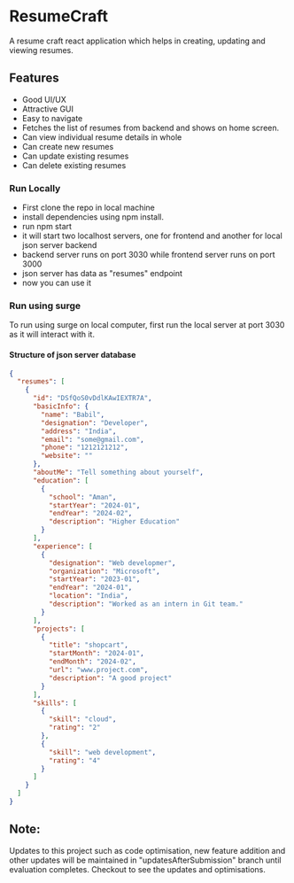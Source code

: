 # ResumeCraft

A resume craft react application which helps in creating, updating and viewing resumes.

## Features
- Good UI/UX
- Attractive GUI
- Easy to navigate
- Fetches the list of resumes from backend and shows on home screen.
- Can view individual resume details in whole
- Can create new resumes
- Can update existing resumes
- Can delete existing resumes

### Run Locally
- First clone the repo in local machine
- install dependencies using npm install.
- run npm start
- it will start two localhost servers, one for frontend and another for local json server backend
- backend server runs on port 3030 while frontend server runs on port 3000
- json server has data as "resumes" endpoint
- now you can use it

### Run using surge
To run using surge on local computer, first run the local server at port 3030 as it will interact with it.

#### Structure of json server database
```json
{
  "resumes": [
    {
      "id": "DSfQoS0vDdlKAwIEXTR7A",
      "basicInfo": {
        "name": "Babil",
        "designation": "Developer",
        "address": "India",
        "email": "some@gmail.com",
        "phone": "1212121212",
        "website": ""
      },
      "aboutMe": "Tell something about yourself",
      "education": [
        {
          "school": "Aman",
          "startYear": "2024-01",
          "endYear": "2024-02",
          "description": "Higher Education"
        }
      ],
      "experience": [
        {
          "designation": "Web developmer",
          "organization": "Microsoft",
          "startYear": "2023-01",
          "endYear": "2024-01",
          "location": "India",
          "description": "Worked as an intern in Git team."
        }
      ],
      "projects": [
        {
          "title": "shopcart",
          "startMonth": "2024-01",
          "endMonth": "2024-02",
          "url": "www.project.com",
          "description": "A good project"
        }
      ],
      "skills": [
        {
          "skill": "cloud",
          "rating": "2"
        },
        {
          "skill": "web development",
          "rating": "4"
        }
      ]
    }
  ]
}
```

## Note: 
Updates to this project such as code optimisation, new feature addition and other updates will be maintained in "updatesAfterSubmission" branch until evaluation completes. Checkout to see the updates and optimisations.
